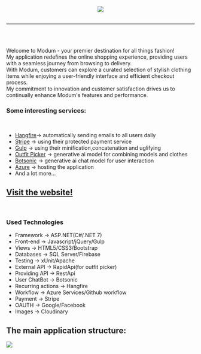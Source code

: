 <center>
    <img src="https://res.cloudinary.com/dzaicqbce/image/upload/v1694344569/modum-transparent2-removebg-preview_s19kzz">
</center>
<br>
<hr>
<br>
<br>
<p>Welcome to Modum - your premier destination for all things fashion!</br>
My application redefines the online shopping experience, providing users with a seamless journey from browsing to delivery. </br>
With Modum, customers can explore a curated selection of stylish clothing items while enjoying a user-friendly interface and efficient checkout process.</br>
My commitment to innovation and customer satisfaction drives us to continually enhance Modum's features and performance. </br>
 </p>

<h3>Some interesting services:</h3></br>
<ul>
    <li><a href="https://www.hangfire.io/" target="_blank">Hangfire</a>-> automatically sending emails to all users daily</li>
    <li><a href="https://stripe.com/" target="_blank">Stripe</a> -> using their protected payment service</li>
    <li><a href="https://gulpjs.com/" target="_blank">Gulp</a> -> using their minification,concatenation and uglifying </li>
    <li><a href="https://www.datatobiz.com/virtual-tryon-platform/" target="_blank">Outfit Picker</a> -> generative ai model for combining models and clothes </li>
    <li><a href="https://writesonic.com/botsonic" target="_blank">Botsonic</a> -> generative ai chat model for user interaction </li>
    <li><a href="https://azure.microsoft.com/" target="_blank">Azure</a> -> hosting the application </li>
    <li>And a lot more...</li>
</ul>

<h2><a href="https://modum.azurewebsites.net/" target="_blank">Visit the website!</a></h2>
<br>
<h3>Used Technologies</h3>
<ul>
    <li>Framework -> ASP.NET(C#/.NET 7)</li>
    <li>Front-end -> Javascript/jQuery/Gulp</li>
    <li>Views -> HTML5/CSS3/Bootstrap</li>
    <li>Databases -> SQL Server/Firebase</li>
    <li>Testing -> xUnit/Apache</li>
    <li>External API -> RapidApi(for outfit picker)</li>
    <li>Providing API -> RestApi</li>
    <li>User ChatBot -> Botsonic</li>
    <li>Recurring actions -> Hangfire</li>
    <li>Workflow -> Azure Services/Github workflow</li>
    <li>Payment -> Stripe</li>
    <li>OAUTH -> Google/Facebook</li>
    <li>Images -> Cloudinary</li>
</ul>

<h2>The main application structure:</h2>
<img src="https://github.com/vasioo/Project-Modum/assets/78680789/adfe4e19-0dc9-4050-802d-917a69e24c3a">

